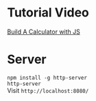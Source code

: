 # Tutorial Video
[Build A Calculator with JS](https://www.youtube.com/watch?v=j59qQ7YWLxw)

# Server
`npm install -g http-server`  
`http-server`  
Visit `http://localhost:8080/`